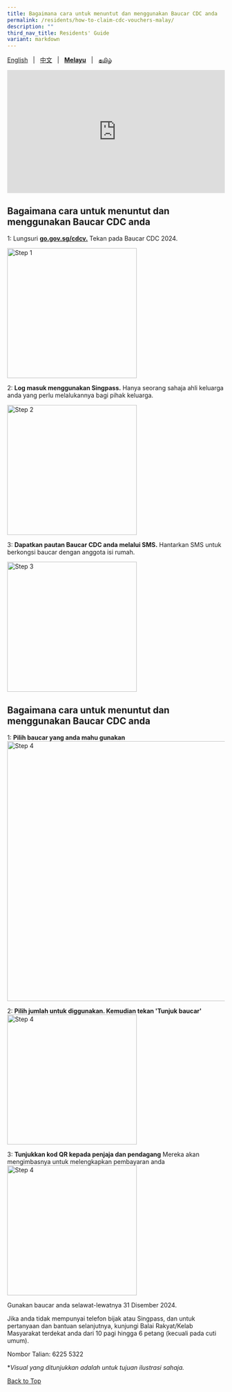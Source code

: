 ```yaml
---
title: Bagaimana cara untuk menuntut dan menggunakan Baucar CDC anda
permalink: /residents/how-to-claim-cdc-vouchers-malay/
description: ""
third_nav_title: Residents' Guide
variant: markdown
---
```

<span id="cdcv_page_top"></span>
[English](/residents/how-to-claim-cdc-vouchers) &nbsp;&nbsp;|&nbsp;&nbsp; [中文](/residents/how-to-claim-cdc-vouchers-chinese)  &nbsp;&nbsp;|&nbsp;&nbsp; **[Melayu](/residents/how-to-claim-cdc-vouchers-malay)** &nbsp;&nbsp;|&nbsp;&nbsp; [தமிழ்](/residents/how-to-claim-cdc-vouchers-tamil)

<style>
a.bp-button {
	height: 6em !important;
	white-space:pre-line !important;
}
 .youtubecontainer {
    position: relative;
    width: 100%;
    height: 0;
    padding-bottom: 56.25%;
}
.youtubevideo {
    position: absolute;
    top: 0;
    left: 0;
    width: 100%;
    height: 100%;
}
</style>

<div class="youtubecontainer">
<iframe class="youtubevideo" src="https://www.youtube.com/embed/jLqF82GsCdM?si=OshgbHXpea0PDuM6" title="YouTube video player" frameborder="0" allow="accelerometer; autoplay; clipboard-write; encrypted-media; gyroscope; picture-in-picture" allowfullscreen=""></iframe>
</div>

## Bagaimana cara untuk menuntut dan menggunakan Baucar CDC anda

1: Lungsuri **[go.gov.sg/cdcv.](https://go.gov.sg/cdcv)** Tekan pada Baucar CDC 2024. 

<img src="/images/mal_step_1.png" alt="Step 1" style="width:300px !important;">


2: **Log masuk menggunakan Singpass.** Hanya seorang sahaja ahli keluarga anda yang perlu melalukannya bagi pihak keluarga.

<img src="/images/mal_step_2.png" alt="Step 2" style="width:300px !important;">

3: **Dapatkan pautan Baucar CDC anda melalui SMS.** Hantarkan SMS untuk berkongsi baucar dengan anggota isi rumah.

<img src="/images/mal_step_3.png" alt="Step 3" style="width:300px !important;">

## Bagaimana cara untuk menuntut dan menggunakan Baucar CDC anda

1: **Pilih baucar yang anda mahu gunakan** 
<img src="/images/mal_step_6.png" alt="Step 4" style="width:600px !important;">

2: **Pilih jumlah untuk diggunakan. Kemudian tekan 'Tunjuk baucar'** 
<img src="/images/mal_step_4.png" alt="Step 4" style="width:300px !important;">

3: **Tunjukkan kod QR kepada penjaja dan pendagang** Mereka akan mengimbasnya untuk melengkapkan pembayaran anda
<img src="/images/mal_step_5.png" alt="Step 4" style="width:300px !important;">


Gunakan baucar anda selawat-lewatnya 31 Disember 2024.

Jika anda tidak mempunyai telefon bijak atau Singpass, dan untuk pertanyaan dan bantuan selanjutnya, kunjungi Balai Rakyat/Kelab Masyarakat terdekat anda dari 10 pagi hingga 6 petang (kecuali pada cuti umum).

Nombor Talian: 6225 5322

*<i>Visual yang ditunjukkan adalah untuk tujuan ilustrasi sahaja.</i>

[Back to Top](#cdcv_page_top)